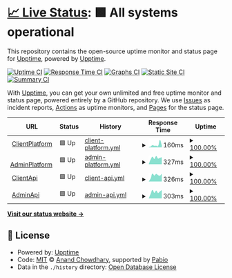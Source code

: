 # [📈 Live Status](https://upptime.github.io/upptime): <!--live status--> **🟩 All systems operational**

This repository contains the open-source uptime monitor and status page for [Upptime](https://upptime.js.org), powered by [Upptime](https://github.com/upptime/upptime).

[![Uptime CI](https://github.com/cloudhospitaldev/upptime/workflows/Uptime%20CI/badge.svg)](https://github.com/cloudhospitaldev/upptime/actions?query=workflow%3A%22Uptime+CI%22)
[![Response Time CI](https://github.com/cloudhospitaldev/upptime/workflows/Response%20Time%20CI/badge.svg)](https://github.com/cloudhospitaldev/upptime/actions?query=workflow%3A%22Response+Time+CI%22)
[![Graphs CI](https://github.com/cloudhospitaldev/upptime/workflows/Graphs%20CI/badge.svg)](https://github.com/cloudhospitaldev/upptime/actions?query=workflow%3A%22Graphs+CI%22)
[![Static Site CI](https://github.com/cloudhospitaldev/upptime/workflows/Static%20Site%20CI/badge.svg)](https://github.com/cloudhospitaldev/upptime/actions?query=workflow%3A%22Static+Site+CI%22)
[![Summary CI](https://github.com/cloudhospitaldev/upptime/workflows/Summary%20CI/badge.svg)](https://github.com/cloudhospitaldev/upptime/actions?query=workflow%3A%22Summary+CI%22)

With [Upptime](https://upptime.js.org), you can get your own unlimited and free uptime monitor and status page, powered entirely by a GitHub repository. We use [Issues](https://github.com/upptime/upptime/issues) as incident reports, [Actions](https://github.com/cloudhospitaldev/upptime/actions) as uptime monitors, and [Pages](https://upptime.github.io/upptime) for the status page.

<!--start: status pages-->
<!-- This summary is generated by Upptime (https://github.com/upptime/upptime) -->
<!-- Do not edit this manually, your changes will be overwritten -->
<!-- prettier-ignore -->
| URL | Status | History | Response Time | Uptime |
| --- | ------ | ------- | ------------- | ------ |
| <img alt="" src="https://icons.duckduckgo.com/ip3/icloudhospital.com.ico" height="13"> [ClientPlatform](https://icloudhospital.com/api/healthz) | 🟩 Up | [client-platform.yml](https://github.com/cloudhospitaldev/upptime/commits/HEAD/history/client-platform.yml) | <details><summary><img alt="Response time graph" src="./graphs/client-platform/response-time-week.png" height="20"> 160ms</summary><br><a href="https://status.icloudhospital.com/history/client-platform"><img alt="Response time 1533" src="https://img.shields.io/endpoint?url=https%3A%2F%2Fraw.githubusercontent.com%2Fcloudhospitaldev%2Fupptime%2FHEAD%2Fapi%2Fclient-platform%2Fresponse-time.json"></a><br><a href="https://status.icloudhospital.com/history/client-platform"><img alt="24-hour response time 126" src="https://img.shields.io/endpoint?url=https%3A%2F%2Fraw.githubusercontent.com%2Fcloudhospitaldev%2Fupptime%2FHEAD%2Fapi%2Fclient-platform%2Fresponse-time-day.json"></a><br><a href="https://status.icloudhospital.com/history/client-platform"><img alt="7-day response time 160" src="https://img.shields.io/endpoint?url=https%3A%2F%2Fraw.githubusercontent.com%2Fcloudhospitaldev%2Fupptime%2FHEAD%2Fapi%2Fclient-platform%2Fresponse-time-week.json"></a><br><a href="https://status.icloudhospital.com/history/client-platform"><img alt="30-day response time 1852" src="https://img.shields.io/endpoint?url=https%3A%2F%2Fraw.githubusercontent.com%2Fcloudhospitaldev%2Fupptime%2FHEAD%2Fapi%2Fclient-platform%2Fresponse-time-month.json"></a><br><a href="https://status.icloudhospital.com/history/client-platform"><img alt="1-year response time 1533" src="https://img.shields.io/endpoint?url=https%3A%2F%2Fraw.githubusercontent.com%2Fcloudhospitaldev%2Fupptime%2FHEAD%2Fapi%2Fclient-platform%2Fresponse-time-year.json"></a></details> | <details><summary><a href="https://status.icloudhospital.com/history/client-platform">100.00%</a></summary><a href="https://status.icloudhospital.com/history/client-platform"><img alt="All-time uptime 98.27%" src="https://img.shields.io/endpoint?url=https%3A%2F%2Fraw.githubusercontent.com%2Fcloudhospitaldev%2Fupptime%2FHEAD%2Fapi%2Fclient-platform%2Fuptime.json"></a><br><a href="https://status.icloudhospital.com/history/client-platform"><img alt="24-hour uptime 100.00%" src="https://img.shields.io/endpoint?url=https%3A%2F%2Fraw.githubusercontent.com%2Fcloudhospitaldev%2Fupptime%2FHEAD%2Fapi%2Fclient-platform%2Fuptime-day.json"></a><br><a href="https://status.icloudhospital.com/history/client-platform"><img alt="7-day uptime 100.00%" src="https://img.shields.io/endpoint?url=https%3A%2F%2Fraw.githubusercontent.com%2Fcloudhospitaldev%2Fupptime%2FHEAD%2Fapi%2Fclient-platform%2Fuptime-week.json"></a><br><a href="https://status.icloudhospital.com/history/client-platform"><img alt="30-day uptime 97.97%" src="https://img.shields.io/endpoint?url=https%3A%2F%2Fraw.githubusercontent.com%2Fcloudhospitaldev%2Fupptime%2FHEAD%2Fapi%2Fclient-platform%2Fuptime-month.json"></a><br><a href="https://status.icloudhospital.com/history/client-platform"><img alt="1-year uptime 98.27%" src="https://img.shields.io/endpoint?url=https%3A%2F%2Fraw.githubusercontent.com%2Fcloudhospitaldev%2Fupptime%2FHEAD%2Fapi%2Fclient-platform%2Fuptime-year.json"></a></details>
| <img alt="" src="https://icons.duckduckgo.com/ip3/global.icloudhospital.com.ico" height="13"> [AdminPlatform](https://global.icloudhospital.com/api/healthz) | 🟩 Up | [admin-platform.yml](https://github.com/cloudhospitaldev/upptime/commits/HEAD/history/admin-platform.yml) | <details><summary><img alt="Response time graph" src="./graphs/admin-platform/response-time-week.png" height="20"> 327ms</summary><br><a href="https://status.icloudhospital.com/history/admin-platform"><img alt="Response time 316" src="https://img.shields.io/endpoint?url=https%3A%2F%2Fraw.githubusercontent.com%2Fcloudhospitaldev%2Fupptime%2FHEAD%2Fapi%2Fadmin-platform%2Fresponse-time.json"></a><br><a href="https://status.icloudhospital.com/history/admin-platform"><img alt="24-hour response time 358" src="https://img.shields.io/endpoint?url=https%3A%2F%2Fraw.githubusercontent.com%2Fcloudhospitaldev%2Fupptime%2FHEAD%2Fapi%2Fadmin-platform%2Fresponse-time-day.json"></a><br><a href="https://status.icloudhospital.com/history/admin-platform"><img alt="7-day response time 327" src="https://img.shields.io/endpoint?url=https%3A%2F%2Fraw.githubusercontent.com%2Fcloudhospitaldev%2Fupptime%2FHEAD%2Fapi%2Fadmin-platform%2Fresponse-time-week.json"></a><br><a href="https://status.icloudhospital.com/history/admin-platform"><img alt="30-day response time 329" src="https://img.shields.io/endpoint?url=https%3A%2F%2Fraw.githubusercontent.com%2Fcloudhospitaldev%2Fupptime%2FHEAD%2Fapi%2Fadmin-platform%2Fresponse-time-month.json"></a><br><a href="https://status.icloudhospital.com/history/admin-platform"><img alt="1-year response time 316" src="https://img.shields.io/endpoint?url=https%3A%2F%2Fraw.githubusercontent.com%2Fcloudhospitaldev%2Fupptime%2FHEAD%2Fapi%2Fadmin-platform%2Fresponse-time-year.json"></a></details> | <details><summary><a href="https://status.icloudhospital.com/history/admin-platform">100.00%</a></summary><a href="https://status.icloudhospital.com/history/admin-platform"><img alt="All-time uptime 100.00%" src="https://img.shields.io/endpoint?url=https%3A%2F%2Fraw.githubusercontent.com%2Fcloudhospitaldev%2Fupptime%2FHEAD%2Fapi%2Fadmin-platform%2Fuptime.json"></a><br><a href="https://status.icloudhospital.com/history/admin-platform"><img alt="24-hour uptime 100.00%" src="https://img.shields.io/endpoint?url=https%3A%2F%2Fraw.githubusercontent.com%2Fcloudhospitaldev%2Fupptime%2FHEAD%2Fapi%2Fadmin-platform%2Fuptime-day.json"></a><br><a href="https://status.icloudhospital.com/history/admin-platform"><img alt="7-day uptime 100.00%" src="https://img.shields.io/endpoint?url=https%3A%2F%2Fraw.githubusercontent.com%2Fcloudhospitaldev%2Fupptime%2FHEAD%2Fapi%2Fadmin-platform%2Fuptime-week.json"></a><br><a href="https://status.icloudhospital.com/history/admin-platform"><img alt="30-day uptime 100.00%" src="https://img.shields.io/endpoint?url=https%3A%2F%2Fraw.githubusercontent.com%2Fcloudhospitaldev%2Fupptime%2FHEAD%2Fapi%2Fadmin-platform%2Fuptime-month.json"></a><br><a href="https://status.icloudhospital.com/history/admin-platform"><img alt="1-year uptime 100.00%" src="https://img.shields.io/endpoint?url=https%3A%2F%2Fraw.githubusercontent.com%2Fcloudhospitaldev%2Fupptime%2FHEAD%2Fapi%2Fadmin-platform%2Fuptime-year.json"></a></details>
| <img alt="" src="https://icons.duckduckgo.com/ip3/api.icloudhospital.com.ico" height="13"> [ClientApi](https://api.icloudhospital.com/healthz) | 🟩 Up | [client-api.yml](https://github.com/cloudhospitaldev/upptime/commits/HEAD/history/client-api.yml) | <details><summary><img alt="Response time graph" src="./graphs/client-api/response-time-week.png" height="20"> 326ms</summary><br><a href="https://status.icloudhospital.com/history/client-api"><img alt="Response time 290" src="https://img.shields.io/endpoint?url=https%3A%2F%2Fraw.githubusercontent.com%2Fcloudhospitaldev%2Fupptime%2FHEAD%2Fapi%2Fclient-api%2Fresponse-time.json"></a><br><a href="https://status.icloudhospital.com/history/client-api"><img alt="24-hour response time 401" src="https://img.shields.io/endpoint?url=https%3A%2F%2Fraw.githubusercontent.com%2Fcloudhospitaldev%2Fupptime%2FHEAD%2Fapi%2Fclient-api%2Fresponse-time-day.json"></a><br><a href="https://status.icloudhospital.com/history/client-api"><img alt="7-day response time 326" src="https://img.shields.io/endpoint?url=https%3A%2F%2Fraw.githubusercontent.com%2Fcloudhospitaldev%2Fupptime%2FHEAD%2Fapi%2Fclient-api%2Fresponse-time-week.json"></a><br><a href="https://status.icloudhospital.com/history/client-api"><img alt="30-day response time 304" src="https://img.shields.io/endpoint?url=https%3A%2F%2Fraw.githubusercontent.com%2Fcloudhospitaldev%2Fupptime%2FHEAD%2Fapi%2Fclient-api%2Fresponse-time-month.json"></a><br><a href="https://status.icloudhospital.com/history/client-api"><img alt="1-year response time 290" src="https://img.shields.io/endpoint?url=https%3A%2F%2Fraw.githubusercontent.com%2Fcloudhospitaldev%2Fupptime%2FHEAD%2Fapi%2Fclient-api%2Fresponse-time-year.json"></a></details> | <details><summary><a href="https://status.icloudhospital.com/history/client-api">100.00%</a></summary><a href="https://status.icloudhospital.com/history/client-api"><img alt="All-time uptime 100.00%" src="https://img.shields.io/endpoint?url=https%3A%2F%2Fraw.githubusercontent.com%2Fcloudhospitaldev%2Fupptime%2FHEAD%2Fapi%2Fclient-api%2Fuptime.json"></a><br><a href="https://status.icloudhospital.com/history/client-api"><img alt="24-hour uptime 100.00%" src="https://img.shields.io/endpoint?url=https%3A%2F%2Fraw.githubusercontent.com%2Fcloudhospitaldev%2Fupptime%2FHEAD%2Fapi%2Fclient-api%2Fuptime-day.json"></a><br><a href="https://status.icloudhospital.com/history/client-api"><img alt="7-day uptime 100.00%" src="https://img.shields.io/endpoint?url=https%3A%2F%2Fraw.githubusercontent.com%2Fcloudhospitaldev%2Fupptime%2FHEAD%2Fapi%2Fclient-api%2Fuptime-week.json"></a><br><a href="https://status.icloudhospital.com/history/client-api"><img alt="30-day uptime 100.00%" src="https://img.shields.io/endpoint?url=https%3A%2F%2Fraw.githubusercontent.com%2Fcloudhospitaldev%2Fupptime%2FHEAD%2Fapi%2Fclient-api%2Fuptime-month.json"></a><br><a href="https://status.icloudhospital.com/history/client-api"><img alt="1-year uptime 100.00%" src="https://img.shields.io/endpoint?url=https%3A%2F%2Fraw.githubusercontent.com%2Fcloudhospitaldev%2Fupptime%2FHEAD%2Fapi%2Fclient-api%2Fuptime-year.json"></a></details>
| <img alt="" src="https://icons.duckduckgo.com/ip3/admin-api.icloudhospital.com.ico" height="13"> [AdminApi](https://admin-api.icloudhospital.com/healthz) | 🟩 Up | [admin-api.yml](https://github.com/cloudhospitaldev/upptime/commits/HEAD/history/admin-api.yml) | <details><summary><img alt="Response time graph" src="./graphs/admin-api/response-time-week.png" height="20"> 303ms</summary><br><a href="https://status.icloudhospital.com/history/admin-api"><img alt="Response time 286" src="https://img.shields.io/endpoint?url=https%3A%2F%2Fraw.githubusercontent.com%2Fcloudhospitaldev%2Fupptime%2FHEAD%2Fapi%2Fadmin-api%2Fresponse-time.json"></a><br><a href="https://status.icloudhospital.com/history/admin-api"><img alt="24-hour response time 379" src="https://img.shields.io/endpoint?url=https%3A%2F%2Fraw.githubusercontent.com%2Fcloudhospitaldev%2Fupptime%2FHEAD%2Fapi%2Fadmin-api%2Fresponse-time-day.json"></a><br><a href="https://status.icloudhospital.com/history/admin-api"><img alt="7-day response time 303" src="https://img.shields.io/endpoint?url=https%3A%2F%2Fraw.githubusercontent.com%2Fcloudhospitaldev%2Fupptime%2FHEAD%2Fapi%2Fadmin-api%2Fresponse-time-week.json"></a><br><a href="https://status.icloudhospital.com/history/admin-api"><img alt="30-day response time 297" src="https://img.shields.io/endpoint?url=https%3A%2F%2Fraw.githubusercontent.com%2Fcloudhospitaldev%2Fupptime%2FHEAD%2Fapi%2Fadmin-api%2Fresponse-time-month.json"></a><br><a href="https://status.icloudhospital.com/history/admin-api"><img alt="1-year response time 286" src="https://img.shields.io/endpoint?url=https%3A%2F%2Fraw.githubusercontent.com%2Fcloudhospitaldev%2Fupptime%2FHEAD%2Fapi%2Fadmin-api%2Fresponse-time-year.json"></a></details> | <details><summary><a href="https://status.icloudhospital.com/history/admin-api">100.00%</a></summary><a href="https://status.icloudhospital.com/history/admin-api"><img alt="All-time uptime 100.00%" src="https://img.shields.io/endpoint?url=https%3A%2F%2Fraw.githubusercontent.com%2Fcloudhospitaldev%2Fupptime%2FHEAD%2Fapi%2Fadmin-api%2Fuptime.json"></a><br><a href="https://status.icloudhospital.com/history/admin-api"><img alt="24-hour uptime 100.00%" src="https://img.shields.io/endpoint?url=https%3A%2F%2Fraw.githubusercontent.com%2Fcloudhospitaldev%2Fupptime%2FHEAD%2Fapi%2Fadmin-api%2Fuptime-day.json"></a><br><a href="https://status.icloudhospital.com/history/admin-api"><img alt="7-day uptime 100.00%" src="https://img.shields.io/endpoint?url=https%3A%2F%2Fraw.githubusercontent.com%2Fcloudhospitaldev%2Fupptime%2FHEAD%2Fapi%2Fadmin-api%2Fuptime-week.json"></a><br><a href="https://status.icloudhospital.com/history/admin-api"><img alt="30-day uptime 100.00%" src="https://img.shields.io/endpoint?url=https%3A%2F%2Fraw.githubusercontent.com%2Fcloudhospitaldev%2Fupptime%2FHEAD%2Fapi%2Fadmin-api%2Fuptime-month.json"></a><br><a href="https://status.icloudhospital.com/history/admin-api"><img alt="1-year uptime 100.00%" src="https://img.shields.io/endpoint?url=https%3A%2F%2Fraw.githubusercontent.com%2Fcloudhospitaldev%2Fupptime%2FHEAD%2Fapi%2Fadmin-api%2Fuptime-year.json"></a></details>

<!--end: status pages-->

[**Visit our status website →**](https://upptime.github.io/upptime)

## 📄 License

- Powered by: [Upptime](https://github.com/upptime/upptime)
- Code: [MIT](./LICENSE) © [Anand Chowdhary](https://anandchowdhary.com), supported by [Pabio](https://pabio.com)
- Data in the `./history` directory: [Open Database License](https://opendatacommons.org/licenses/odbl/1-0/)
